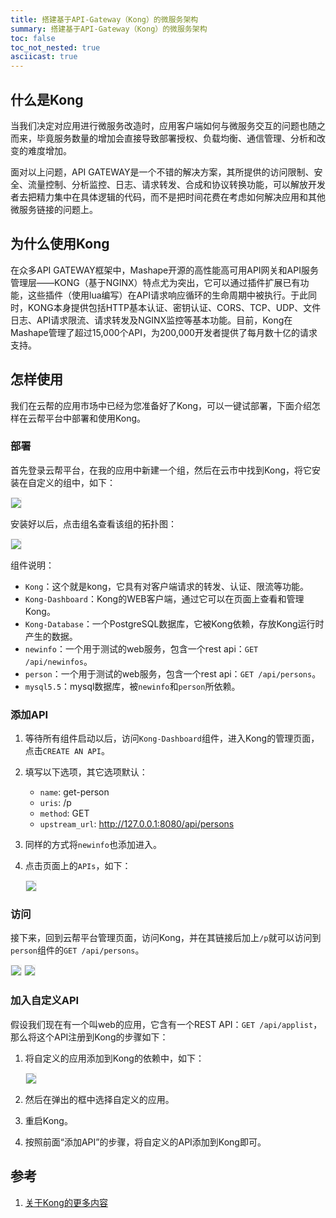 ```yaml
---
title: 搭建基于API-Gateway（Kong）的微服务架构
summary: 搭建基于API-Gateway（Kong）的微服务架构
toc: false
toc_not_nested: true
asciicast: true
---
```


<div id="toc"></div>

## 什么是Kong
当我们决定对应用进行微服务改造时，应用客户端如何与微服务交互的问题也随之而来，毕竟服务数量的增加会直接导致部署授权、负载均衡、通信管理、分析和改变的难度增加。

面对以上问题，API GATEWAY是一个不错的解决方案，其所提供的访问限制、安全、流量控制、分析监控、日志、请求转发、合成和协议转换功能，可以解放开发者去把精力集中在具体逻辑的代码，而不是把时间花费在考虑如何解决应用和其他微服务链接的问题上。

## 为什么使用Kong
在众多API GATEWAY框架中，Mashape开源的高性能高可用API网关和API服务管理层——KONG（基于NGINX）特点尤为突出，它可以通过插件扩展已有功能，这些插件（使用lua编写）在API请求响应循环的生命周期中被执行。于此同时，KONG本身提供包括HTTP基本认证、密钥认证、CORS、TCP、UDP、文件日志、API请求限流、请求转发及NGINX监控等基本功能。目前，Kong在Mashape管理了超过15,000个API，为200,000开发者提供了每月数十亿的请求支持。

## 怎样使用
我们在云帮的应用市场中已经为您准备好了Kong，可以一键试部署，下面介绍怎样在云帮平台中部署和使用Kong。

### 部署
首先登录云帮平台，在我的应用中新建一个组，然后在云市中找到Kong，将它安装在自定义的组中，如下：

<img src="http://grstatic.oss-cn-shanghai.aliyuncs.com/images/docs/3.6/basic-operation/advanced-operation/install-kong.png" style="border:1px solid #eee;max-width:100%" />

安装好以后，点击组名查看该组的拓扑图：

<img src="http://grstatic.oss-cn-shanghai.aliyuncs.com/images/docs/3.6/basic-operation/advanced-operation/installed-kong.png" style="border:1px solid #eee;max-width:100%" />

组件说明：
* `Kong`：这个就是kong，它具有对客户端请求的转发、认证、限流等功能。
* `Kong-Dashboard`：Kong的WEB客户端，通过它可以在页面上查看和管理Kong。
* `Kong-Database`：一个PostgreSQL数据库，它被Kong依赖，存放Kong运行时产生的数据。
* `newinfo`：一个用于测试的web服务，包含一个rest api：`GET /api/newinfos`。
* `person`：一个用于测试的web服务，包含一个rest api：`GET /api/persons`。
* `mysql5.5`：mysql数据库，被`newinfo`和`person`所依赖。

### 添加API
1. 等待所有组件启动以后，访问`Kong-Dashboard`组件，进入Kong的管理页面，点击`CREATE AN API`。
1. 填写以下选项，其它选项默认：
   * `name`: get-person
   * `uris`: /p
   * `method`: GET
   * `upstream_url`: http://127.0.0.1:8080/api/persons
1. 同样的方式将`newinfo`也添加进入。
1. 点击页面上的`APIs`，如下：
    
    <img src="http://grstatic.oss-cn-shanghai.aliyuncs.com/images/docs/3.6/basic-operation/advanced-operation/apis-kong.png" style="border:1px solid #eee;max-width:100%" />

### 访问
接下来，回到云帮平台管理页面，访问Kong，并在其链接后加上`/p`就可以访问到`person`组件的`GET /api/persons`。

<img src="http://grstatic.oss-cn-shanghai.aliyuncs.com/images/docs/3.6/basic-operation/advanced-operation/access-kong.png" style="border:1px solid #eee;max-width:100%" />

<img src="http://grstatic.oss-cn-shanghai.aliyuncs.com/images/docs/3.6/basic-operation/advanced-operation/accessed-api.png" style="border:1px solid #eee;max-width:100%" />

### 加入自定义API
假设我们现在有一个叫web的应用，它含有一个REST API：`GET /api/applist`，那么将这个API注册到Kong的步骤如下：

1. 将自定义的应用添加到Kong的依赖中，如下：
    
    <img src="http://grstatic.oss-cn-shanghai.aliyuncs.com/images/docs/3.6/basic-operation/advanced-operation/add-dps.png" style="border:1px solid #eee;max-width:100%" />
1. 然后在弹出的框中选择自定义的应用。
1. 重启Kong。
1. 按照前面“添加API”的步骤，将自定义的API添加到Kong即可。

## 参考
1. [关于Kong的更多内容](https://github.com/cloudframeworks-apigateway/user-guide-apigateway)

